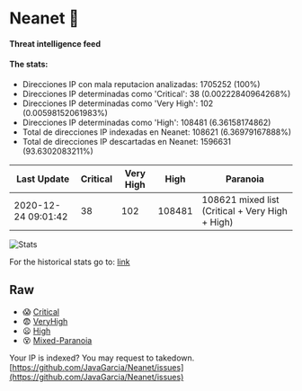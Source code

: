 # Neanet :hocho:
#### Threat intelligence feed
#### The stats:

- Direcciones IP con mala reputacion analizadas: 1705252 (100%)
- Direcciones IP determinadas como 'Critical':  38 (0.00222840964268%)
- Direcciones IP determinadas como 'Very High':  102 (0.00598152061983%)
- Direcciones IP determinadas como 'High':  108481 (6.36158174862)
- Total de direcciones IP indexadas en Neanet:  108621 (6.36979167888%)
- Total de direcciones IP descartadas en Neanet:  1596631 (93.6302083211%)

| Last Update | Critical | Very High | High | Paranoia |
| --- | --- | --- | --- | --- |
| 2020-12-24 09:01:42 | 38 | 102 | 108481 | 108621 mixed list (Critical + Very High + High)|

![Stats](https://docs.google.com/spreadsheets/d/e/2PACX-1vSnaNMIXVabIpDJjufMlzH7poXnshF3mgd8Is1g9ytUEzVsP5my4Trn8f-xkoLLQ38xpL3HtmUexLo6/pubchart?oid=501124687&format=image)

For the historical stats go to: [link](/stats.csv)
## Raw
- :scream: [Critical](https://raw.githubusercontent.com/JavaGarcia/Neanet/master/blacklists/neanet_critical.txt)
- :fearful: [VeryHigh](https://raw.githubusercontent.com/JavaGarcia/Neanet/master/blacklists/neanet_veryHigh.txtt)
- :frowning: [High](https://raw.githubusercontent.com/JavaGarcia/Neanet/master/blacklists/neanet_high.txt)
- :dizzy_face: [Mixed-Paranoia](https://raw.githubusercontent.com/JavaGarcia/Neanet/master/blacklists/neanet_all.txt)


Your IP is indexed? You may request to takedown. [https://github.com/JavaGarcia/Neanet/issues](https://github.com/JavaGarcia/Neanet/issues)

























































































































































































































































































































































































































































































































































































































































































































































































































































































































































































































































































































































































































































































































































































































































































































































































































































































































































































































































































































































































































































































































































































































































































































































































































































































































































































































































































































































































































































































































































































































































































































